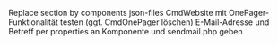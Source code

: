 Replace section by components json-files
CmdWebsite mit OnePager-Funktionalität testen (ggf. CmdOnePager löschen)
E-Mail-Adresse und Betreff per properties an Komponente und sendmail.php geben